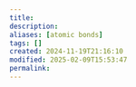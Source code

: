 ```yaml
---
title: 
description: 
aliases: [atomic bonds]
tags: []
created: 2024-11-19T21:16:10
modified: 2025-02-09T15:53:47
permalink:
---
```

